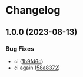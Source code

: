 # Changelog

## 1.0.0 (2023-08-13)


### Bug Fixes

* ci ([1b9fd6c](https://github.com/MacRdy/kodgen-cli/commit/1b9fd6ccd78c7cdefbe7e9b2b326d87cad82854b))
* ci again ([58a8372](https://github.com/MacRdy/kodgen-cli/commit/58a83721ecbc178d3242dc4b5da8423bfc8b74b1))
